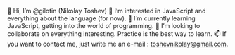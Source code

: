 👋  Hi, I’m @gilotin (Nikolay Toshev)
👀 I’m interested in JavaScript and everything about the language (for now).
🌱 I’m currently learning JavaScript, getting into the world of programming.
💞️ I’m looking to collaborate on everything interesting. Practice is the best way to learn.
📫 If you want to contact me, just write me an e-mail : toshevnikolay@gmail.com.


<!---
gilotin/gilotin is a ✨ special ✨ repository because its `README.md` (this file) appears on your GitHub profile.
You can click the Preview link to take a look at your changes.
--->
